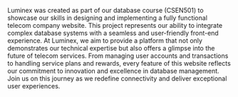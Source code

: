  Luminex was created as part of our database course (CSEN501) to showcase our skills in designing and implementing a fully functional telecom company website. This project represents our ability to integrate complex database systems with a seamless and user-friendly front-end experience. At Luminex,
 we aim to provide a platform that not only demonstrates our technical expertise
 but also offers a glimpse into the future of telecom services.
 From managing user accounts and transactions to handling service plans and rewards,
 every feature of this website reflects our commitment to innovation and excellence in database management.
 Join us on this journey as we redefine connectivity and deliver exceptional user experiences.
